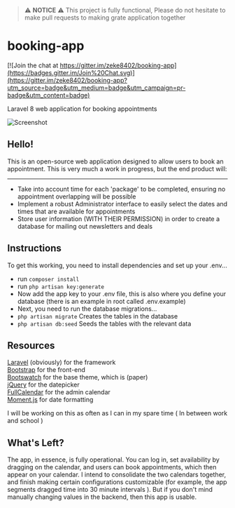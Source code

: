 > :warning: **NOTICE** :warning: This project is fully functional, Please do not hesitate to make pull requests to making grate application together

# booking-app

[![Join the chat at https://gitter.im/zeke8402/booking-app](https://badges.gitter.im/Join%20Chat.svg)](https://gitter.im/zeke8402/booking-app?utm_source=badge&utm_medium=badge&utm_campaign=pr-badge&utm_content=badge)

Laravel 8 web application for booking appointments

![Screenshot](https://raw.githubusercontent.com/zeke8402/booking-app/master/preview.png)

## Hello!
This is an open-source web application designed to allow users to book an appointment. This is very much a work in progress, but the end product will:
***
 - Take into account time for each 'package' to be completed, ensuring no appointment overlapping will be possible
 - Implement a robust Administrator interface to easily select the dates and times that are available for appointments
 - Store user information (WITH THEIR PERMISSION) in order to create a database for mailing out newsletters and deals


## Instructions
To get this working, you need to install dependencies and set up your .env...   
* run ```composer install```   
* run ```php artisan key:generate```   
* Now add the app key to your .env file, this is also where you define your database (there is an example in root called .env.example)
* Next, you need to run the database migrations...   
* ```php artisan migrate``` Creates the tables in the database   
* ```php artisan db:seed``` Seeds the tables with the relevant data   

## Resources 
[Laravel](http://www.laravel.com) (obviously) for the framework  
[Bootstrap](http://www.getbootstrap.com) for the front-end  
[Bootswatch](http://www.bootswatch.com) for the base theme, which is (paper)  
[jQuery](http://www.jquery.com) for the datepicker  
[FullCalendar](http://fullcalendar.io) for the admin calendar  
[Moment.js](http://www.momentjs.com) for date formatting  

I will be working on this as often as I can in my spare time ( In between work and school )

## What's Left?
The app, in essence, is fully operational. You can log in, set availability by dragging on the calendar, and users can book appointments, which then appear on your calendar. I intend to consolidate the two calendars together, and finish making certain configurations customizable (for example, the app segments dragged time into 30 minute intervals ). But if you don't mind manually changing values in the backend, then this app is usable.

